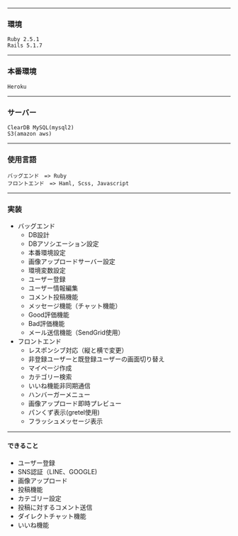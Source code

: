 ***
### 環境
    Ruby 2.5.1
    Rails 5.1.7
***
### 本番環境
    Heroku
***
### サーバー
    ClearDB MySQL(mysql2)
    S3(amazon aws)
***
### 使用言語
    バッグエンド　=> Ruby
    フロントエンド　=> Haml, Scss, Javascript
***
### 実装

- バッグエンド
  - DB設計
  - DBアソシエーション設定
  - 本番環境設定
  - 画像アップロードサーバー設定
  - 環境変数設定
  - ユーザー登録
  - ユーザー情報編集
  - コメント投稿機能
  - メッセージ機能（チャット機能）
  - Good評価機能
  - Bad評価機能
  - メール送信機能（SendGrid使用）
- フロントエンド
  - レスポンシブ対応（縦と横で変更）
  - 非登録ユーザーと既登録ユーザーの画面切り替え
  - マイページ作成
  - カテゴリー検索
  - いいね機能非同期通信
  - ハンバーガーメニュー
  - 画像アップロード即時プレビュー
  - パンくず表示(gretel使用)
  - フラッシュメッセージ表示
***
#### できること
- ユーザー登録
- SNS認証（LINE、GOOGLE)
- 画像アップロード
- 投稿機能
- カテゴリー設定
- 投稿に対するコメント送信
- ダイレクトチャット機能
- いいね機能